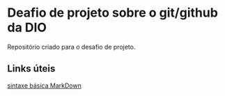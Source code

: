 # Deafio de projeto sobre o git/github da DIO
Repositório criado para o desafio de projeto.


## Links úteis
[sintaxe básica MarkDown](https://www.markdownguide.org/basic-syntax/)
